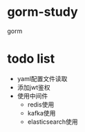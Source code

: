 # gorm-study

gorm

# todo list

- yaml配置文件读取
- 添加jwt鉴权
- 使用中间件
  - redis使用
  - kafka使用
  - elasticsearch使用

[comment]: <> (- restful路由设置)